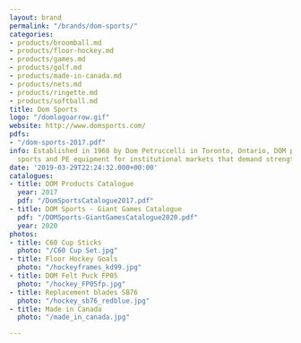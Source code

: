 ```yaml
---
layout: brand
permalink: "/brands/dom-sports/"
categories:
- products/broomball.md
- products/floor-hockey.md
- products/games.md
- products/golf.md
- products/made-in-canada.md
- products/nets.md
- products/ringette.md
- products/softball.md
title: Dom Sports
logo: "/domlogoarrow.gif"
website: http://www.domsports.com/
pdfs:
- "/dom-sports-2017.pdf"
info: Established in 1968 by Dom Petruccelli in Toronto, Ontario, DOM provides quality
  sports and PE equipment for institutional markets that demand strength and durability.
date: '2019-03-29T22:24:32.000+00:00'
catalogues:
- title: DOM Products Catalogue
  year: 2017
  pdf: "/DomSportsCatalogue2017.pdf"
- title: DOM Sports - Giant Games Catalogue
  pdf: "/DOMSports-GiantGamesCatalogue2020.pdf"
  year: 2020
photos:
- title: C60 Cup Sticks
  photo: "/C60 Cup Set.jpg"
- title: Floor Hockey Goals
  photo: "/hockeyframes_kd99.jpg"
- title: DOM Felt Puck FP05
  photo: "/hockey_FP05fp.jpg"
- title: Replacement blades SB76
  photo: "/hockey_sb76_redblue.jpg"
- title: Made in Canada
  photo: "/made_in_canada.jpg"

---
```

